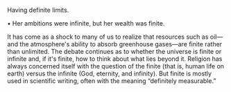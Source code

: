 Having definite limits. 

• Her ambitions were infinite, but her wealth was finite. 

It  has  come  as  a  shock  to  many  of  us  to  realize  that  resources  such  as  oil—and  the atmosphere's ability  to  absorb  greenhouse  gases—are  finite  rather  than  unlimited.  The  debate  continues  as  to whether  the  universe  is  finite  or  infinite  and,  if  it's  finite,  how  to  think  about  what  lies  beyond  it.
Religion  has  always  concerned  itself  with  the  question  of  the  finite  (that  is,  human  life  on  earth) versus  the  infinite  (God,  eternity,  and  infinity).  But  finite  is  mostly  used  in  scientific  writing,  often with the meaning “definitely measurable.”

